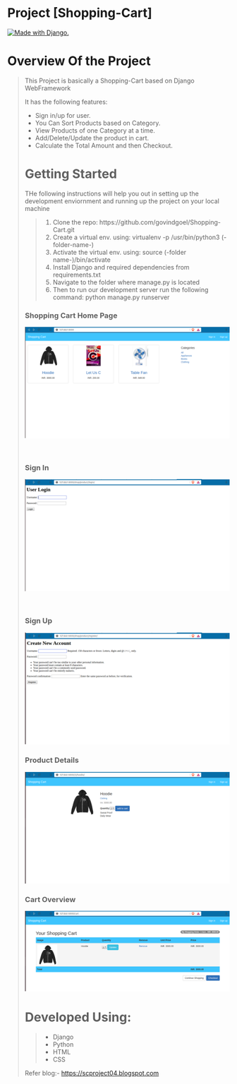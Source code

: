 # Project [Shopping-Cart]
<a href="http://www.djangoproject.com/"><img src="https://www.djangoproject.com/m/img/badges/djangomade124x25.gif" border="0" alt="Made with Django." title="Made with Django." /></a>
<h1> Overview Of the Project</h1>
<blockquote>
  <p>This Project is basically a Shopping-Cart based on Django WebFramework</p>
  <p>It has the following features:<p>
  <ul>
    <li>Sign in/up for user.</li>
    <li>You Can Sort Products based on Category.</li>
    <li>View Products of one Category at a time.</li>
    <li>Add/Delete/Update the product in cart. </li>
    <li>Calculate the Total Amount and then Checkout.</li>
  </ul>
</blockqoute>

<h1> Getting Started </h1>
<p>THe following instructions will help you out in setting up the development enviornment and running up the project on your local machine</p> 
<blockquote>
  <ol>
    <li>Clone the repo: https://github.com/govindgoel/Shopping-Cart.git</li>
    <li>Create a virtual env. using:  virtualenv -p /usr/bin/python3 (-folder-name-)</li>
    <li>Activate the virtual env. using:  source (-folder name-)/bin/activate</li>
    <li>Install Django and required dependencies from requirements.txt</li>
    <li>Navigate to the folder where manage.py is located</li>
    <li>Then to run our development server run the following command: python manage.py runserver</li>
  </ol>
</blockquote>

<h3> Shopping Cart Home Page</h3>
<p><img src="https://raw.githubusercontent.com/govindgoel/Project-Cart/master/img/Screenshot%20from%202019-12-24%2001-36-52.png"></p><br>
<h3>Sign In</h3>
  <p><img src="https://raw.githubusercontent.com/govindgoel/Project-Cart/master/img/Screenshot%20from%202019-12-24%2001-40-40.png"></p><br>
<h3>Sign Up</h3>
  <p><img src="https://raw.githubusercontent.com/govindgoel/Project-Cart/master/img/Screenshot%20from%202019-12-24%2001-40-46.png"><br>
<h3>Product Details</h3>
  <p><img src="https://raw.githubusercontent.com/govindgoel/Project-Cart/master/img/Screenshot%20from%202019-12-24%2001-51-09.png"><br>
<h3>Cart Overview</h3>
  <p><img src="https://raw.githubusercontent.com/govindgoel/Project-Cart/master/img/Screenshot%20from%202019-12-24%2001-51-17.png"><br>

<h1>Developed Using:</h1>
<blockquote>
  <ul>
    <li>Django</li>
    <li>Python</li>
    <li>HTML</li>
    <li>CSS</li>
  </ul>
</blockquote>
      
Refer blog:- https://scproject04.blogspot.com <br>
